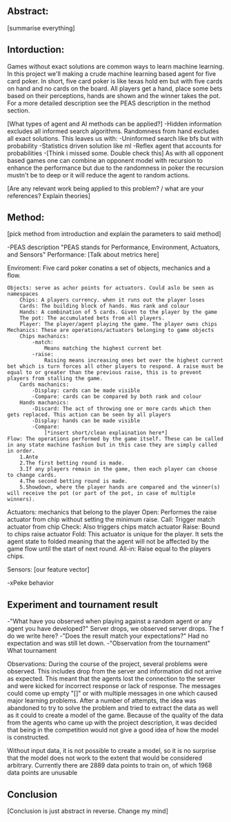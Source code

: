 ## Abstract:

[summarise everything]

## Intorduction:

Games without exact solutions are common ways to learn machine learning. In this project we'll making a crude machine learning based agent for five card poker. In short, five card poker is like texas hold em but with five cards on hand and no cards on the board. All players get a hand, place some bets based on their perceptions, hands are shown and the winner takes the pot. For a more detailed description see the PEAS description in the method section. 

[What types of agent and AI methods can be applied?]
-Hidden information excludes all informed search algorithms. Randomness from hand excludes all exact solutions. This leaves us with:
-Uninformed search like bfs but with probability
-Statistics driven solution like ml
-Reflex agent that accounts for probabilities
-[Think i missed some. Double check this]
As with all opponent based games one can combine an opponent model with recursion to enhance the performance but due to the randomness in poker the recursion mustn't be to deep or it will reduce the agent to random actions.

[Are any relevant work being applied to this problem? / what are your references? Explain theories]

## Method:
[pick method from introduction and explain the parameters to said method]

-PEAS description
"PEAS stands for Performance, Environment, Actuators, and Sensors"
Performance:
	[Talk about metrics here]

Enviroment:
Five card poker conatins a set of objects, mechanics and a flow. 

	Objects: serve as achor points for actuators. Could aslo be seen as namespaces
		Chips: A players currency. when it runs out the player loses
		Cards: The building block of hands. Has rank and colour
		Hands: A combination of 5 cards. Given to the player by the game
		The pot: The accumulated bets from all players. 
		Player: The player/agent playing the game. The player owns chips
	Mechanics: These are operations/actuators belonging to game objects
		Chips machanics:
			-match: 
				Means matching the highest current bet
			-raise:
				Raising means increasing ones bet over the highest current bet which is turn forces all other players to respond. A raise must be equal to or greater than the previous raise, this is to prevent players from stalling the game.
		Cards machanics:
			-Display: cards can be made visible
			-Compare: cards can be compared by both rank and colour
		Hands machanics:
			-Discard: The act of throwing one or more cards which then gets replaced. This action can be seen by all players
			-Display: hands can be made visible
			-Compare: 
				[*insert short/clean explaination here*]
	Flow: The operations performed by the game itself. These can be called in any state machine fashion but in this case they are simply called in order.
		1.Ante
		2.The first betting round is made.
		3.If any players remain in the game, then each player can choose to change cards.
		4.The second betting round is made.
		5.Showdown, where the player hands are compared and the winner(s) will receive the pot (or part of the pot, in case of multiple winners).

Actuators: mechanics that belong to the player
	Open: Performes the raise actuator from chip without setting the minimum raise.
	Call: Trigger match actuator from chip
	Check: Also triggers chips match actuator
	Raise: Bound to chips raise actuator
	Fold: This actuator is unique for the player. It sets the agent state to folded meaning that the agent will not be affected by the game flow until the start of next round.
	All-in: Raise equal to the players chips.

Sensors:
	[our feature vector]
	
-xPeke behavior

## Experiment and tournament result

-"What have you observed when playing against a random agent or any agent you have developed?" Server drops, we observed server drops. The f do we write here?
-"Does the result match your expectations?" Had no expectation and was still let down.
-"Observation from the tournament" What tournament

Observations:
During the course of the project, several problems were observed. This includes drop from the server and information did not arrive as expected. This meant that the agents lost the connection to the server and were kicked for incorrect response or lack of response. The messages could come up empty "[]" or with multiple messages in one which caused major learning problems.
After a number of attempts, the idea was abandoned to try to solve the problem and tried to extract the data as well as it could to create a model of the game. Because of the quality of the data from the agents who came up with the project description, it was decided that being in the competition would not give a good idea of ​​how the model is constructed.

Without input data, it is not possible to create a model, so it is no surprise that the model does not work to the extent that would be considered arbitrary. Currently there are 2889 data points to train on, of which 1968 data points are unusable

## Conclusion

[Conclusion is just abstract in reverse. Change my mind]